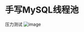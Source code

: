 # 手写MySQL线程池



压力测试
![image](https://github.com/user-attachments/assets/f6935355-ee07-43a6-8ea2-02840d831912)
